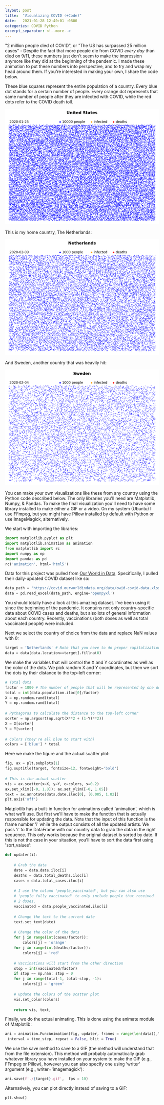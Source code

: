 ```yaml
---
layout: post
title:  "Visualizing COVID (+Code)"
date:   2021-01-28 12:40:01 -0800
categories: COVID Python
excerpt_separator: <!--more-->
---
```


"2 million people died of COVID", or "The US has surpassed 25 million cases" - Despite the fact that more people die from COVID <i>every day</i> than died on 9/11, these numbers just don't seem to make the impression anymore like they did at the beginning of the pandemic. I made these animation to put these numbers into perspective, and to try and wrap my head around them. If you're interested in making your own, I share the code below.

These blue squares represent the entire population of a country. Every blue dot stands for a certain number of people. Every orange dot represents that same number of people after they are infected with COVID, while the red dots refer to the COVID death toll.

<img src="/assets/COVID_United_States.gif" alt="COVID_United_States" />


<!--more-->

This is my home country, The Netherlands:

<img src="/assets/COVID_Netherlands.gif" alt="COVID_Netherlands" />

And Sweden, another country that was heavily hit:

<img src="/assets/COVID_Sweden.gif" alt="COVID_Sweden" />

You can make your own visualizations like these from any country using the Python code described below. The only libraries you'll need are Matplotlib, Numpy, & Pandas. To make the final visualization you'll need to have some library installed to make either a GIF or a video. On my system (Ubuntu) I use FFmpeg, but you might have Pillow installed by default with Python or use ImageMagick, alternatively. 

We start with importing the libraries:

```python
import matplotlib.pyplot as plt
import matplotlib.animation as animation
from matplotlib import rc
import numpy as np
import pandas as pd
rc('animation', html='html5')
```

Data for this project was pulled from [Our World in Data](https://ourworldindata.org/). Specifically, I pulled their daily-updated COVID dataset like so:

```python
data_path = 'https://covid.ourworldindata.org/data/owid-covid-data.xlsx'
data = pd.read_excel(data_path, engine='openpyxl')
```

You should totally have a look at this amazing dataset. I've been using it since the beginning of the pandemic. It contains not only country-specific data about COVID cases and deaths, but also lots of general information about each country. Recently, vaccinations (both doses as well as total vaccinated people) were included.

Next we select the country of choice from the data and replace NaN values with 0:

```python
target = 'Netherlands' # Note that you have to do proper capitalization
data = data[data.location==target].fillna(0)
```

We make the variables that will control the X and Y coordinates as well as the color of the dots. We pick random X and Y coordinates, but then we sort the dots by their distance to the top-left corner:

```python
# Total dots
factor = 1000 # The number of people that will be represented by one dot
total = int(data.population.iloc[0]/factor)
X = np.random.rand(total)
Y = np.random.rand(total)

# Pythagoras to calculate the distance to the top-left corner
sorter = np.argsort(np.sqrt(X**2 + (1-Y)**2))
X = X[sorter]
Y = Y[sorter]

# Colors (they're all blue to start with)
colors = ['blue'] * total
```

Here we make the figure and the actual scatter plot:

```python
fig, ax = plt.subplots(1)
fig.suptitle(target, fontsize=12, fontweight='bold')

# This is the actual scatter
vis = ax.scatter(x=X, y=Y, c=colors, s=0.2)
ax.set_xlim([-0, 1.0]); ax.set_ylim([-0, 1.05])
text = ax.annotate(data.date.iloc[0], [0.005, 1.02])
plt.axis('off')
```

Matplotlib has a built-in function for animations called 'animation', which is what we'll use. But first we'll have to make the function that is actually responsible for updating the data. Note that the input of this function is the frame number 'i' while the output consists of all the updated artists. We pass 'i' to the DataFrame with our country data to grab the data in the right sequence. This only works because the original dataset is sorted by date. If this is not the case in your situation, you'll have to sort the data first using 'sort_values':

```python
def updater(i):

	# Grab the data
	date = data.date.iloc[i]
	deaths = data.total_deaths.iloc[i]
	cases = data.total_cases.iloc[i]

	# I use the column 'people_vaccinated', but you can also use 
	# 'people_fully_vaccinated' to only include people that received 
	# 2 doses.
	vaccinated = data.people_vaccinated.iloc[i] 

	# Change the text to the current date
	text.set_text(date)

	# Change the color of the dots
	for j in range(int(cases/factor)):
		colors[j] = 'orange'
	for j in range(int(deaths/factor)):
		colors[j] = 'red'

	# Vaccinations will start from the other direction
	stop = int(vaccinated/factor)
	if stop == np.nan: stop = 0
	for j in range(total-1, total-stop, -1):
		colors[j] = 'green'

	# Update the colors of the scatter plot
	vis.set_color(colors)

	return vis, text,
```

Finally, we do the actual animating. This is done using the animate module of Matplotlib:

```python
ani = animation.FuncAnimation(fig, updater, frames = range(len(data)),\
 interval = time_step, repeat = False, blit = True)
```

We use the save method to save to a GIF (the method will understand that from the file extension). This method will probably automatically grab whatever library you have installed on your system to make the GIF (e.g., FFmpeg or Pillow), however you can also specify one using 'writer' argument (e.g., writer='imagemagick'):

```python
ani.save(f'./{target}.gif',  fps = 10)
```

Alternatively, you can plot directly instead of saving to a GIF:

```python
plt.show()
```